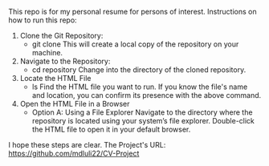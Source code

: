 This repo is for my personal resume for persons of interest.
Instructions on how to run this repo:
1. Clone the Git Repository:
   - git clone <repository-url>
This will create a local copy of the repository on your machine.
2. Navigate to the Repository:
   - cd repository
Change into the directory of the cloned repository.
3. Locate the HTML File
   - ls
Find the HTML file you want to run. If you know the file's name and location, you can confirm its presence with the above command.
4. Open the HTML File in a Browser
   - Option A: Using a File Explorer
    Navigate to the directory where the repository is located using your system’s file explorer.
    Double-click the HTML file to open it in your default browser.

I hope these steps are clear.
The Project's URL: https://github.com/mdluli22/CV-Project
